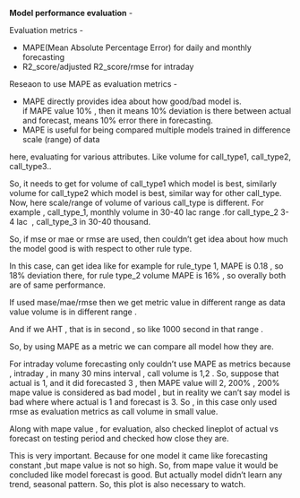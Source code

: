 ﻿**Model performance evaluation** - 

 Evaluation metrics  - 
 
   * MAPE(Mean Absolute Percentage Error) for daily and monthly forecasting  
   * R2_score/adjusted R2_score/rmse for intraday 

 Reseaon to use MAPE as evaluation metrics - 

   * MAPE directly provides idea about how good/bad model is.  
     if MAPE value 10% , then it means 10% deviation is there between actual and forecast, means 10% error there in 
     forecasting.
   * MAPE is useful for being compared multiple models trained in difference scale (range) of data 

here, evaluating for various attributes. Like volume for call_type1, call_type2, call_type3..

So, it needs to get for volume of call_type1 which model is best, similarly volume for call_type2 which model is best, similar way for other call_type. Now, here scale/range of volume of various call_type is different. For example , call_type_1, monthly volume in 30-40 lac range .for call_type_2 3-4 lac  , call_type_3 in 30-40 thousand. 

So, if mse or mae or rmse are used, then couldn’t get idea about how much the model good is with respect to other rule type. 

In this case, can get idea like for example for rule_type 1, MAPE is 0.18 , so 18% deviation there, for rule type_2 volume MAPE is 16% , so overally both are of same performance. 

If used mase/mae/rmse then we get metric value in different range as data value volume is in different range . 

And if we AHT , that is in second , so like 1000 second in that range . 

So, by using MAPE as a metric we can compare all model how they are. 



For intraday volume forecasting only couldn’t use MAPE as metrics because , intraday , in many 30 mins interval , call volume is 1,2 . So, suppose that actual is 1, and it did forecasted 3 , then MAPE value will 2, 200% , 200% mape value is considered as bad model , but in reality we can’t say model is bad where where actual is 1 and forecast is 3. So , in this case only used rmse as evaluation metrics as call volume in small value. 

Along with mape value , for evaluation, also checked lineplot of actual vs forecast on testing period and checked how close they are.

This is very important. Because for one model it came like forecasting constant ,but mape value is not so high. So, from mape value it would be concluded like model forecast is good. But actually model didn’t learn any trend, seasonal pattern. So, this plot is also necessary to watch. 



